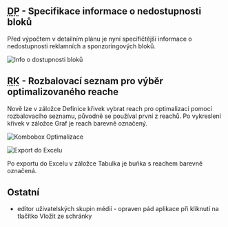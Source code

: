 ﻿---
categories: [fenix]
layout: fenix
---
## <abbr title="Detailní plán">DP</abbr> - Specifikace informace o nedostupnosti bloků
Před výpočtem v detailním plánu je nyní specifičtější informace o nedostupnosti reklamních a sponzoringových bloků.

![Info o dostupnosti bloků]({{site.url}}/data/blokyhlaska.jpg "Info o dostupnosti bloků")

## <abbr title="Reachové křivky">RK</abbr> - Rozbalovací seznam pro výběr optimalizovaného reache
Nově lze v záložce Definice křivek vybrat reach pro optimalizaci pomocí rozbalovacího seznamu, původně se používal první z reachů. Po vykreslení křivek v záložce Graf je reach barevně označený.

![Kombobox Optimalizace]({{site.url}}/data/rkopti.png "Kombobox Optimalizace")


![Export do Excelu]({{site.url}}/data/optiexcelhighlight.png "Export do Excelu")

Po exportu do Excelu v záložce Tabulka je buňka s reachem barevně označená.

## Ostatní
<ul>
	<li>editor uživatelských skupin médií - opraven pád aplikace při kliknutí na tlačítko Vložit ze schránky</li>
</ul>
